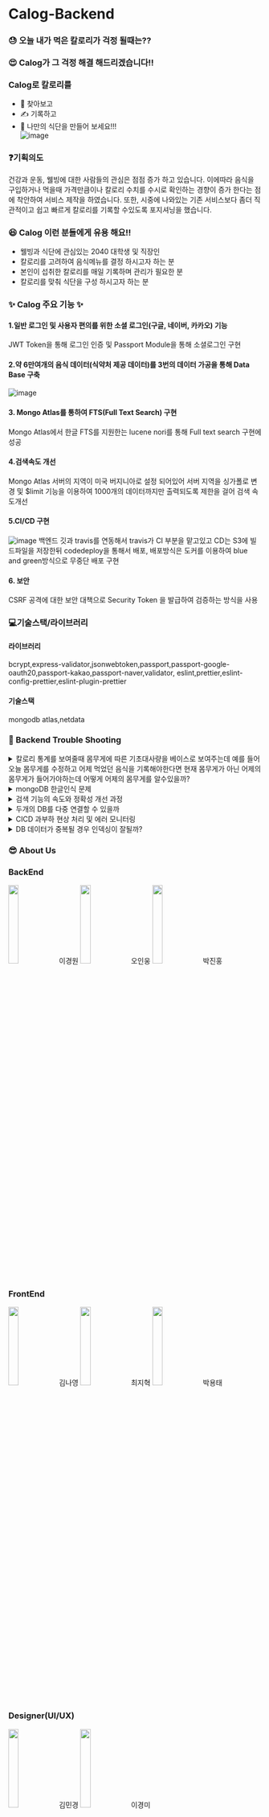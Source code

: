 # Calog-Backend
### &#128531; 오늘 내가 먹은 칼로리가 걱정 될때는??</br></br> &#128525; Calog가 그 걱정 해결 해드리겠습니다!!</br></br> Calog로 칼로리를
- &#127859; 찾아보고
- &#9997; 기록하고
- &#127857; 나만의 식단을 만들어 보세요!!!</br>![image](https://user-images.githubusercontent.com/67377255/131629880-2b6a6f88-8765-4d5a-b739-e21b6793580f.png)
### &#10067;기획의도</br>
건강과 운동, 웰빙에 대한 사람들의 관심은 점점 증가 하고 있습니다. 이에따라 음식을 구입하거나 먹을때 가격만큼이나 칼로리 수치를 수시로 확인하는 경향이 증가 한다는 점에 착안하여 서비스 제작을 하였습니다. 또한, 시중에 나와있는 기존 서비스보다 좀더 직관적이고 쉽고 빠르게 칼로리를 기록할 수있도록 포지셔닝을 했습니다.
### 	&#128518; Calog 이런 분들에게 유용 해요!!
- 웰빙과 식단에 관심있는 2040 대학생 및 직장인
- 칼로리를 고려하여 음식메뉴를 결정 하시고자 하는 분
- 본인이 섭취한 칼로리를 매일 기록하며 관리가 필요한 분
- 칼로리를 맞춰 식단을 구성 하시고자 하는 분

### &#10024; Calog 주요 기능 &#10024;

#### 1.일반 로그인 및 사용자 편의를 위한 소셜 로그인(구글, 네이버, 카카오) 기능</br>
JWT Token을 통해 로그인 인증 및 Passport Module을 통해 소셜로그인 구현
#### 2.약 6만여개의 음식 데이터(식약처 제공 데이터)를 3번의 데이터 가공을 통해 Data Base 구축
![image](https://user-images.githubusercontent.com/67377255/131659047-a9f111e4-a190-4eb1-8a18-fb3baafe299d.png)
#### 3. Mongo Atlas를 통하여 FTS(Full Text Search) 구현
Mongo Atlas에서 한글 FTS를 지원한는 lucene nori를 통해 Full text search 구현에 성공
#### 4.검색속도 개선
Mongo Atlas 서버의 지역이 미국 버지니아로 설정 되어있어 서버 지역을 싱가폴로 변경 및 $limit 기능을 이용하여 
1000개의 데이터까지만 출력되도록 제한을 걸어 검색 속도개선
#### 5.CI/CD 구현
![image](https://user-images.githubusercontent.com/67377255/131667579-312529be-b178-4482-9c01-a85a4d7ca5e1.png)
백엔드 깃과 travis를 연동해서 travis가 CI 부분을 맡고있고 CD는 S3에 빌드파일을 저장한뒤 codedeploy을 통해서 배포, 
배포방식은 도커를 이용하여 blue and green방식으로 무중단 배포 구현 
#### 6. 보안
CSRF 공격에 대한 보안 대책으로 Security Token 을 발급하여 검증하는 방식을 사용

### &#128187;기술스택/라이브러리
#### 라이브러리
bcrypt,express-validator,jsonwebtoken,passport,passport-google-oauth20,passport-kakao,passport-naver,validator,
eslint,prettier,eslint-config-prettier,eslint-plugin-prettier
#### 기술스택
mongodb atlas,netdata

### &#127919; Backend Trouble Shooting


                                                           
<details>
<summary>칼로리 통계를 보여줄때 몸무게에 따른 기초대사량을 베이스로 보여주는데 예를 들어 오늘 몸무게를 수정하고 어제 먹었던 음식을 기록해야한다면 현재 몸무게가 아닌 어제의 몸무게가 들어가야하는데 어떻게 어제의 몸무게를 알수있을까?</summary>
<div markdown="1">       

  </br>몸무게를 수정할때마다 수정한 날짜와 몸무게를 같이 저장을 하자.


</div>
</details>

<details>
<summary> mongoDB 한글인식 문제</summary>
<div markdown="1">       
  </br>
    음식 name 필드에 "text"인덱싱을 해준후 $text $search로 검색을하면 더 빠르지만 검색범위가 너무 좁아진다. 
  이유는 몽고DB default_language가 영어라서 범위를 커버를 못한다. 그래서 default_language: ngram을 해줘야하는데 
  ngram은 full text search 보다 검색속도가 느리다. 

  ![image](https://user-images.githubusercontent.com/67377255/131694733-38223f08-471a-49fa-8288-52216c9b3331.png)

</div>
</details>   

<details>
<summary>검색 기능의 속도와 정확성 개선 과정</summary>
<div markdown="1">       
  </br>우선 처음에 검색기능을 구현하는데 있어 정규식과 levenshtein 라이브러리를 사용했습니다. 하지만 속도적인 부분과 연관도 부분에 있어 
  아쉬운 부분을 찾을 수 있었고 몽고DB의 인덱싱을 이용하게 됐습니다.

   ![image](https://user-images.githubusercontent.com/67377255/131695235-c3a8b20c-a9b2-4cd7-9b51-10e871ee320e.png)

    (levenshtein과 정규식 이용했을 때의 속도)

createIndex를 통해 음식 name 필드에 인덱스를 만들고 $search와 $meta score 등을 이용해서 검색을 했습니다.  정규식과 levenshtein에서 아쉬웠던 
  속도적인 부분은 월등히 상승했지만, 아쉽게도 한글 풀 텍스트 서치를 지원하지 않아,
  이번엔 정확성이 걸림돌이 되었습니다. (국 검색시 많은 데이터들이 안나오고 ‘몽고 간장 국’ 하나만 출력됨) Default languae 값을 변경하려고 했지만, 
  한국어를 지원하지 않아서 한글 풀 텍스트 서치를 지원하는 툴을 찾게됐습니다.

![image](https://user-images.githubusercontent.com/67377255/131718748-61aaadb8-e2ef-482b-a63e-b8ea6851a2f9.png)

    
  (createIndex와 $search를 이용했을 때의 속도)

    그 결과 엘라스틱 서치를 알게됐고 lucene nori를 통해 한글 풀 텍스트 서치를 지원한다는 것을 알게됐습니다. 
  속도에 있어서도 엘라스틱 서치가 월등한 성능을 보인다는 것도 알게됐습니다. 유튜브와 구글링, 인프런 등 온갖 수단을 동원하여 
  엘라스틱 서치와 키바나를 설치하려 했지만, 번번히 실패했습니다. 제가 주로 겪었던 오류는 엘라스틱 서치를 실행하면 키바나를 
  실행할 수 없게되는데,
  ‘kibana server is not ready yet’ 이라는 오류가 떴고 이에 구글링을 통해 키바나와 엘라스틱 서치의 
  버전을 같게해봤지만 문제가 여전히 발생했습니다.
  또 ‘job for elasticsearch.service failed because a fatal signal was delivered to the control process’ 오류가 
  발생하여 구글링을 해보니 
  log를 찍어보래서 status를 통해 확인해보니 ‘elasticsearch.service: failed with result 'timeout’.’ 오류를 발견했습니다. 
  이에 구글링을 통해 timeoutSec을 늘려봤지만, 여전히 아무런 효과도 보지 못했습니다. 5일 정도의 시간을 들였지만, 
  아무런 진전이 없었고 ec2 서버와의
  연결까지 계속 끊어지자 튜터님께 문의를 드리게 됐습니다. 문의 결과 ec2의 사양이 부족한 것이 문제였습니다. 팀원들과 
  의논해본 결과 이미 너무 많은 
  시간을 엘라스틱 서치의 설치에 사용했고 EC2를 업그레이드 하기 위한 월 54000원의 비용도 현실적으로 불가능하다고 판단하여
  다른 방법을 찾아보기로 했습니다.

    그렇게 마지막으로 몽고DB 아틀라스를 도전해보기로 했습니다. 엘리스틱 서치와 마찬가지로 lucene 기반으로
  nori를 사용할 수 있어 한글 풀 텍스트 
  서치 문제를 해결할 수 있었습니다. search Index에 언어 분석기로 노리를 사용했고 aggregate를 통해 인덱싱에도 성공하였습니다.
  다만 문제가 있다면 
  보다 속도가 3배 이상 느리다는 것이었습니다. 또 오타 자동 수정 등의 기능들도 완벽하게 구현되지 않아 정확성도 
  약간은 떨어지는 모습을 보였습니다.

   ![image](https://user-images.githubusercontent.com/67377255/131695492-a81b938e-a30f-462d-97fb-16a2f6ce6e0a.png)

    (몽고DB 아틀라스를 이용했을 때의 검색 속도)

    우선 속도적인 부분을 해결하기 위해 몇가지 가능성을 생각해봤습니다.

    *1. DB가 클라우드에 있어 느린가?*

    *2. Nori 형태소 분석기를 사용해서 느린가?*

    우선 아틀라스에서 영어로 테스트를 해봤지만 , 한글로 했을때와 비슷한 속도를 얻을 수 있었고 
  저희는 1번에 초점을 더 맞추게 되었습니다. 
  결과적으로 클라우드이기 때문에 로컬보다는 당연히 느릴 수 밖에 없다는 결론이 나왔고 저희는 최후의 수단으로 
  아틀라스의 지역을 기존 버지니아에서 
  싱가폴로 변경했습니다. 당연한 결과였지만, 속도가 상승했습니다. 또 이와 관련되어 현재는 food 컬렉션만 아틀라스에서 
  테스트하고 있는데 다른 컬렉션들을 
  아틀라스로 옮길 것인지 지금처럼 food 컬렉션만 아틀라스에서 사용하고 나머지를 분리해서 사용할 것인지에 대해서 고민을 하게 됐습니다. 
  하지만 아틀라스에서는 전체적인 DB 작업들의 속도가 느리다는 테스트 결과를 얻었기 때문에 두 개의 DB를 사용하잔는 결론에 달했습니다.

   ![image](https://user-images.githubusercontent.com/67377255/131695564-2a5ed53c-3284-494b-9863-03668951298f.png)

  ![image](https://user-images.githubusercontent.com/67377255/131695601-6bbcc6d3-c6ea-47b1-aabd-2b273ac050a2.png)
    (버지니아와 싱가포르의 검색 속도 비교)

    두번째로 정확성 부분은 아직 해결하는 중이지만, 오타 자동 수정 기능이 한글을 완벽히 지원하지 않는 것 같다는 사실을 파악했습니다.
  어떻게 필터를 주느냐에 따라서 어떤 키워드는 정확성이 올라가지만, 다른 키워드의 정확성은 오히려 떨어지는 경우도 있었기 때문입니다.
  또 기존에 사용하던 정규식과 인덱싱을 동시에 사용할 경우 ‘꿩’과 같은 한글자 키워드를 입력할때 오류가 발생한다는 사실을 발견했고  
  정규식을 지우는 방식을 선택했습니다.

    향후 추가적으로 해결할 문제는 여전히 정확도와 속도에 관한 것입니다. 
  더 효율적으로 인덱싱을 하여 속도를 높이고 아직 검색 결과에 있어서 연관도가 너무 떨어지는 결과들까지 출력되는데 이를 
  수정하는것에 초점을 맞출 계획입니다.

                                                                 **—중간발표후—**

    추가적인 속도를 향상을 위해서 두가지 도전을 더해봤습니다.  Region을 싱가폴로 옮긴것만으로도 
  2배의 속도향상이 있었는데 만약에 서울로 옮길 수 있다면 얼마나 더 속도가 올라 갈까라는 생각을 하게 됐습니다. 
  우선 아틀라스에서 지역을 서울로하여 클러스터를 만들 수 있는 방안이 있어 이를 시도했지만, 
  아쉽게도 저희가 사용하고 있는 M0 프리티어에서는 서울을 선택할 수 없었습니다. 
  그래서 차선책으로 다른 VPC간의 연결을 할 수 있게 해주는 Peering을 통해 아틀라스와 저희 서버 EC2를 연결하려 했지만, 
  Peering 기능도 프리티어에서는 사용할 수 없었습니다. 이 둘 기능을 사용하기 위해서는 
  최소한 월 72000원 정도의 금액을 지불해야했고 엘라스틱 서치를 사용하지 않은 이유와 마찬가지로 이는 포기할 수 밖에 없었습니다.

    위의 문제들에 더해 다른 문제가 생겼는데, 몇몇 키워드들, 특히 밥, 치킨, 피자 처럼 비교적 포괄적인 키워드들은 검색결과가 
  몇 천개씩 출력되어 검색속도가 너무 느리다는 것이었습니다. 그래서 이를 해결하기위해 $limit를 통해 1000개의 데이터만 출력되도록 
  설정했고 속도가 확연히 올라가는 것을 볼 수 있었습니다. 이렇게 과감하게 
  $limit로 1000개의 데이터만 출력되도록 한 근거는 저희 검색은 연관도 순으로 출력이 되기 때문에 1000개 이상의 데이터들은 검색한 
  키워드와 연관도가 많이 떨어지기 때문입니다.

   ![image](https://user-images.githubusercontent.com/67377255/131695674-bd08b4e1-49e3-48dd-8a6d-925adfeba320.png)
   ![image](https://user-images.githubusercontent.com/67377255/131695724-8a0abaf2-f7f3-4a53-a3eb-738356cf24ac.png)
    ($limit: 1000 설정 유무에 따른 속도 비교)

     

    다음으로 정확도 개선을 위해서 세 가지 방안을 구상했습니다. 첫번째로 정규식을 사용하는 방식입니다. 
  하지만 정규식을 사용할 경우 lucene을 nori가 아닌 keyword로 사용해야하기 때문에 시작부터 문제가 있을것이라는 생각이 들었습니다
  . 아니나 다를까 아래의 사진을 보면 lucene nori를 사용했을 보다 검색 결과의 정확도가 매우 떨어지는 것을 확인할 수 있습니다.

  ![image](https://user-images.githubusercontent.com/67377255/131695837-ed673498-c354-49b3-ad4a-48a94984c3f8.png)
![image](https://user-images.githubusercontent.com/67377255/131695885-216b190f-55b6-4d6c-a876-e4c4960053b7.png)
    ($regex를 사용 유무에 따른 정확도 비교)

    두번째로 fuzzy를 사용하여 오타를 수정함으로써 검색 정확도를 올리는 방법을 생각해봤습니다. 
  maxEdits 기능은 1개 혹은 2개를 옵션으로 선택하여 그 개수만큼 오타의 편집을 허용하는 것을 결정합니다. 
  prefixLength 기능은 출력 값의 시작 부분에서부터 정확히 일치해야하는 글자 수를 정하는 것입니다. 
  저는 이 부분을 다양하게 설정하며 여러 시도를 해봤지만,
  Lucene nori에서는 이 기능이 적용되지 않는 것 같다는 결론에 달했습니다.

  ![image](https://user-images.githubusercontent.com/67377255/131695929-c6ad90d5-e330-4249-8658-b86c9cd41d75.png)
    (fuzzy를 사용했지만, 적용이 잘 안된 듯한 결과물)

    그래서 마지막으로 저희가 겪고 있는 문제를 근본적으로 생각해봤습니다. 검색 정확도가 떨어진다고 
  판단한 이유는 가장 general한 값을 검색했을 때, 그 값이 나오지 않는다는 것이었습니다. 예를 들면  
  오이를 검색하면 ‘오이김치’, 치킨을 검색하면 
  ‘하이치킨’과 같은 값들이 가장 위에 출력되면서, 검색 키워드와 정확히 일치하는 값이 나오지 않았습니다. 
  이에 저는 데이터 베이스에 이렇게 누락된 값들을 
  추가하는 방법을 생각했습니다. 또 검색 가이드를 작성하여 검색할때 어떻게 원하는 값에 가까운 결과물을 
  얻을 수 있는지도 추가하는 방법도 생각해봤습니다. 
  그리고 향후 유저가 유입되면 검색어 사전 DB를 개설하여 사용자들이 원하는 데이터도 추가하고 오타들을 
  저장하여 사용자가 오타를 입력해도 
  정확한 검색 결과가 나오도록 할 계획입니다.


</div>
</details>


    
<details>
<summary>두개의 DB를 다중 연결할 수 있을까</summary>
<div markdown="1">       

  </br>아틀라스를 사용하며 걱정했던 점이 아틀라스의 속도가 일반 mongo db보다 느리다는 것인데, 
  그렇다면 음식 컬렉션만 아틀라스를 이용하고 나머지 컬렉션들은 기존의 mongo db를 이용할 수 있는지 알아봤다. 

    아래의 방법을 사용하여 쉽게 두개의 DB를 다중연결하여 사용할 수 있었다.

   ![image](https://user-images.githubusercontent.com/67377255/131699310-403ff8ac-198e-4ab3-9575-1f0c7aff4963.png)
   ![image](https://user-images.githubusercontent.com/67377255/131699362-19bad827-985c-43f2-a1fa-59f72ceb2193.png)
![image](https://user-images.githubusercontent.com/67377255/131699426-e6a1d23c-b222-484f-aad0-ea20c26bde37.png)
    위와같은 형태로 models/index.js를 두개로 나눠서 
    'export const 변수명 = mongoose.createConnection(mongodb 주소)를 사용하여 다른 models에서 필요한 DB에 맞게 변수를 
  import하여사용하면 두개의 다른 DB를 사용할 수 있다.

</div>
</details>


    

<details>
<summary>CICD 과부하 현상 처리 및 에러 모니터링</summary>
<div markdown="1">       

 ![image](https://user-images.githubusercontent.com/67377255/131714684-19863157-ca81-42d9-abc9-187b6bf534c5.png)

    서비스는 지속적으로 제공해주어야 하는데 서버가 뻗어 버리거나 예기치못한 오류로 인해서 서버가 다운되면?

    오토 스케일링

    쿠버네티스는 오토스케일링 옵션을 지원하나 도커 스웜은 안하므로 미리 스케일 아웃을 진행해야한다. 
  그래서 레플리카 셋업으로 매니저 노드와 워커 노드를 나눠서 레플리카로 서버를 나누어서 띄워서 트래픽을 분산시키면 
  되지만 현재 유저 확보가 되지 않은 상황에선 미리 스케일 아웃은 오버엔지니어링이라 생각해서 일단 하나의 서버로 돌리고 
  셀프 힐링 옵션만 주기로 결정.

    오토 리스타트 or 서비스 리커버리

    쿠버네티스가 제공하는 오토 스케일링, 오토 리스타트가 있다 하지만 현업에서 많은 컨테이너를 
  관리와 운영을 하기위해 쓰는 오케스트레이션이므로 오버엔진이어링이라 판단. 
  그래서 docker compose파일을 띄울때 restart옵션
  "—restart on-failure[:maxretries]" 를 적용하여 exit 0(정상적인 종료)이 아닐경우 
  알아서 다시 리스타트 할수있도록 설정해놓고
  sentry로 에러가 났을시 에러로그를 수집하고 slack으로 알려줄수 있게 설정해서 프로젝트를 개선하는 방향.

    아니면 docker swarm?

    도커머신 = 도커를 굳이 다시 깔고 이미지 띄우고 설정하고 할필요없이 호스트 도커환경을 
  프로비저닝한다음 거기서 도커가 돌아감. 
  그래서 서버 2개 더 팠는데 서버 둘다 일일이 도커 설치하고 설정하고 할필요없이 도커머신 하나로 다 됨.

   ![image](https://user-images.githubusercontent.com/67377255/131714781-50e0873c-288c-4ee4-92e6-5b96d420593a.png)

  ![image](https://user-images.githubusercontent.com/67377255/131714804-897ec169-4f66-4012-8be3-264a9b1d0c42.png)

 ![image](https://user-images.githubusercontent.com/67377255/131714830-80fac48c-9012-4cda-8417-d093e757247f.png)

    도커 스웜을 공부하고 구현하기까지는 성공을 했다. 하지만 이것또한 현재 상황에선 오버엔지니어링이라고 생각한다. 
  하지만 개발자는 현재 비즈니스 상황에 따라 적절한 엔지니어링 수준을 결정하는 능력이 중요하다고 생각한다. 
  사용자가 폭팔적으로 증가했을 때 기술적 준비가 안 되어 있다면 개발자와 서비스 모두 큰 타격을 받는다. 
  그래서 추후에 유저가 많아졌을 경우를 대비해 도커스웜을 바로 도입할 수 있도록만 준비를 해두고 
  지금 아키텍처를 가지고 가는게 맞는거같다.

   ![image](https://user-images.githubusercontent.com/67377255/131714902-7d7601be-9cd4-423e-a881-fb307e844923.png)

    모니터링

    - cAdvisor / node Exporter + prometheus + grafana+ alertManager 모니터링
![image](https://user-images.githubusercontent.com/67377255/131714939-28986de5-af90-4c4d-86ec-ffe7f97db808.png)

    이것또한 현업에서 많은 컨테이너들의 리소스 사용율을 한눈에 보기에 좋은 모니터링 툴이다. 당연히 리소스 낭비다. 
  이 프로젝트는 서버 2개만 껐다켰다 하면서 돌아가는 서버를 모니터링 하기에는 오버엔지니어링이다.

    - sentry 모니터링

    에러 모니터링과 동시에 slack alert 시스템도 갖춘 심플하게 구축할수 있는 좋은 툴이다

</div>
</details>


   
<details>
<summary>DB 데이터가 중복될 경우 인덱싱이 잘될까?
</summary>
<div markdown="1">       

  </br>여러 브랜드에서 같은 이름의 상품을 출시할 경우 name 필드에 브랜드명을 붙일 것인지, 
  brand 필드를 새로 만들어서 브랜드명을 넣어줄 것인지에 대해서 백엔드와 프론트엔드 간에 의견이 갈리게 됐다.
  우리 백엔드의 입장은 brand 필드를 만들어서 브랜드명을 따로 분리할 경우 name 필드가 중복될 여지가 있고 
  그렇게 될 경우 인덱싱이 잘 될지에 대한 우려였고 프론트엔드의 입장은 name 필드에 브랜드명을 붙일 경우 그 길이가 너무 길어져서
  시각적으로 보기 좋지 않다는 것이었다. 그래서 나는 중복데이터에 대한 인덱싱이 잘 되는가에 대해서 찾아봤다. 
  결과는 인덱싱이 되긴 하지만, 중복된 값이 있을때 인덱싱을 하는 것은 효율이 떨어지는 행위라는 글을 찾게 됐다. 
  그 예시로 남여로 인덱싱을 할 경우 너무 많은 중복이 있기 때문에, 인덱싱을 하나 안하나 비슷한 결과물이 나온다는 것을 볼 수 있었다.
  이에 나는 우리 데이터는 남여로 인덱싱을 하는 것처럼 극단적으로 많은 중복은 없을 것으로 판단하고 대략 200개 
  정도의 중복 데이터를 만들어 검색 속도의 차이를 확인해봤다. 

   ![image](https://user-images.githubusercontent.com/67377255/131714980-aeb3eb5e-3c5a-41f5-a4c4-25496d8a9367.png)

   ![image](https://user-images.githubusercontent.com/67377255/131715000-cbf2b42c-6b47-45e6-8e37-3b2f9d1b5020.png)

    (꿩불고기를 200개 만들어 중복된 데이터가 있을때의 속도와 중복된 데이터가 없을때의 속도 비교)

    테스트 결과 속도에는 큰 차이가 없었고 우리는 brand 필드를 새로 만들어서 name 필드에 중복을 허용하기로 했다. 
  그렇게 name과 brand에 같이 인덱싱을 주었는데 여기서 문제가 생겼다. 
  name, brand 어느 것에 우선 순위를 두더라도 검색 정확도가 현저히 떨어졌다. 
![image](https://user-images.githubusercontent.com/67377255/131715028-cd5801e6-1113-4a1b-b189-d7c5d3825f4f.png)
    (이름에 우선순위를 두고 피자를 검색했지만, 피자라는 general한 값보다 brand와 name 필드에 
  모두 피자가 포함된 값들이 가장 높은 우선순위로 출력됨)

    위와같은 문제점 때문에 name 필드에 브랜드 이름을 붙여주는 작업을 데이터 2차 가공때 진행하기로 했다.

</div>
</details>

### &#128526; About Us

### BackEnd
<img src = "https://user-images.githubusercontent.com/67377255/131719830-818e584e-a00e-4ff0-86cc-f77de8f7e853.png" width="20%" height="height 20%">이경원
<img src = "https://user-images.githubusercontent.com/67377255/131720046-280b9260-b101-432b-aca5-d7285348e81a.png" width="20%" height="20%">오인웅
<img src = "https://user-images.githubusercontent.com/67377255/131720564-2b8d4867-e77d-40a5-89c6-a8798041e26f.png" width="20%" height="20%">박진홍

### FrontEnd
<img src = "https://user-images.githubusercontent.com/67377255/131720858-c30559f5-03bb-4ff8-9fac-446b2850d144.png" width="20%" height="20%">김나영
<img src = "https://user-images.githubusercontent.com/67377255/131720943-94c4ad6b-a0c4-46d1-befd-48c29fd99642.png" width="20%" height="20%">최지혁
<img src = "https://user-images.githubusercontent.com/67377255/131720997-e9c83da8-fbd1-4b13-96e9-ad332d1e888f.png" width="20%" height="20%">박용태

### Designer(UI/UX)
<img src = "https://user-images.githubusercontent.com/67377255/131724823-64bc315f-1860-4fb6-b384-ebbf8543f4a7.png" width="20%" height="20%">김민경
<img src = "https://user-images.githubusercontent.com/67377255/131724365-0c5846cd-6a69-4f8c-80ae-128b4a1e3ea6.png" width="20%" height="20%">이경미






   
